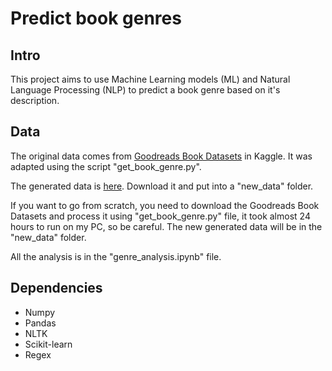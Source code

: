# Predict book genres

## Intro
This project aims to use Machine Learning models (ML) and Natural Language Processing (NLP) to predict a book genre based on it's description.

## Data
The original data comes from [Goodreads Book Datasets](https://www.kaggle.com/bahramjannesarr/goodreads-book-datasets-10m) in Kaggle. It was adapted using the script "get_book_genre.py".

The generated data is [here](https://www.kaggle.com/heryhelder/books-data). Download it and put into a "new_data" folder.

If you want to go from scratch, you need to download the Goodreads Book Datasets and process it using "get_book_genre.py" file, it took almost 24 hours to run on my PC, so be careful. The new generated data will be in the "new_data" folder.

All the analysis is in the "genre_analysis.ipynb" file.

## Dependencies
- Numpy
- Pandas
- NLTK
- Scikit-learn
- Regex
